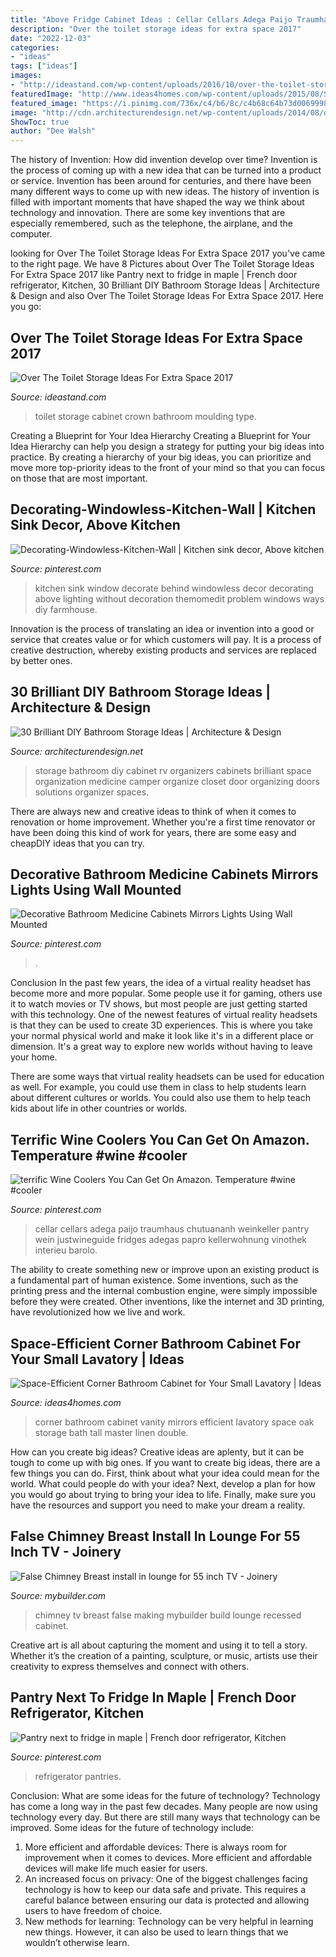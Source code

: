 ```yaml
---
title: "Above Fridge Cabinet Ideas : Cellar Cellars Adega Paijo Traumhaus Chutuananh Weinkeller Pantry Wein Justwineguide Fridges Adegas Papro Kellerwohnung Vinothek Interieu Barolo"
description: "Over the toilet storage ideas for extra space 2017"
date: "2022-12-03"
categories:
- "ideas"
tags: ["ideas"]
images:
- "http://ideastand.com/wp-content/uploads/2016/10/over-the-toilet-storage/46-over-the-toilet-storage-ideas.jpg"
featuredImage: "http://www.ideas4homes.com/wp-content/uploads/2015/08/Stunning-Solid-Oak-Vanity-and-Wide-Wood-Framed-Wall-Mirrors-near-Teak-Corner-Bathroom-Cabinet-684x1024.jpg"
featured_image: "https://i.pinimg.com/736x/c4/b6/8c/c4b68c64b73d0069998efeb7edc0a8a0.jpg"
image: "http://cdn.architecturendesign.net/wp-content/uploads/2014/08/diy-bathroom-storage-ideas-16.jpg"
ShowToc: true
author: "Dee Walsh"
---
```



The history of Invention: How did invention develop over time?
Invention is the process of coming up with a new idea that can be turned into a product or service. Invention has been around for centuries, and there have been many different ways to come up with new ideas. The history of invention is filled with important moments that have shaped the way we think about technology and innovation. There are some key inventions that are especially remembered, such as the telephone, the airplane, and the computer.

	

		
looking for Over The Toilet Storage Ideas For Extra Space 2017 you've came to the right page. We have 8 Pictures about Over The Toilet Storage Ideas For Extra Space 2017 like Pantry next to fridge in maple | French door refrigerator, Kitchen, 30 Brilliant DIY Bathroom Storage Ideas | Architecture &amp; Design and also Over The Toilet Storage Ideas For Extra Space 2017. Here you go:
		
    
## Over The Toilet Storage Ideas For Extra Space 2017

<img loading=lazy src="http://ideastand.com/wp-content/uploads/2016/10/over-the-toilet-storage/46-over-the-toilet-storage-ideas.jpg" onerror="this.onerror=null;this.src='https://tse3.mm.bing.net/th?id=OIP.u3SbrYi4l5_q2BRH0s1u6AHaLH&amp;pid=15.1';" alt="Over The Toilet Storage Ideas For Extra Space 2017">

_Source: ideastand.com_

>toilet storage cabinet crown bathroom moulding type. 

	

Creating a Blueprint for Your Idea Hierarchy
Creating a Blueprint for Your Idea Hierarchy can help you design a strategy for putting your big ideas into practice. By creating a hierarchy of your big ideas, you can prioritize and move more top-priority ideas to the front of your mind so that you can focus on those that are most important.

    
## Decorating-Windowless-Kitchen-Wall | Kitchen Sink Decor, Above Kitchen

<img loading=lazy src="https://i.pinimg.com/736x/c4/b6/8c/c4b68c64b73d0069998efeb7edc0a8a0.jpg" onerror="this.onerror=null;this.src='https://tse1.mm.bing.net/th?id=OIP.kJ6NtYeLLcvH0WEWd1zcswHaJ3&amp;pid=15.1';" alt="Decorating-Windowless-Kitchen-Wall | Kitchen sink decor, Above kitchen">

_Source: pinterest.com_

>kitchen sink window decorate behind windowless decor decorating above lighting without decoration themomedit problem windows ways diy farmhouse. 

	

Innovation is the process of translating an idea or invention into a good or service that creates value or for which customers will pay. It is a process of creative destruction, whereby existing products and services are replaced by better ones.

    
## 30 Brilliant DIY Bathroom Storage Ideas | Architecture &amp; Design

<img loading=lazy src="http://cdn.architecturendesign.net/wp-content/uploads/2014/08/diy-bathroom-storage-ideas-16.jpg" onerror="this.onerror=null;this.src='https://tse2.mm.bing.net/th?id=OIP.3H4YXeQaFYSxo9mt_kGydwHaJ6&amp;pid=15.1';" alt="30 Brilliant DIY Bathroom Storage Ideas | Architecture &amp; Design">

_Source: architecturendesign.net_

>storage bathroom diy cabinet rv organizers cabinets brilliant space organization medicine camper organize closet door organizing doors solutions organizer spaces. 

	

There are always new and creative ideas to think of when it comes to renovation or home improvement. Whether you're a first time renovator or have been doing this kind of work for years, there are some easy and cheapDIY ideas that you can try.

    
## Decorative Bathroom Medicine Cabinets Mirrors Lights Using Wall Mounted

<img loading=lazy src="https://i.pinimg.com/736x/1a/1a/cf/1a1acf85053aed8ee687ae43af95d474--medicine-cabinet-mirror-medicine-cabinets.jpg" onerror="this.onerror=null;this.src='https://tse2.mm.bing.net/th?id=OIP.Pj3HuKXB651QFA7i9PepJwHaJ3&amp;pid=15.1';" alt="Decorative Bathroom Medicine Cabinets Mirrors Lights Using Wall Mounted">

_Source: pinterest.com_

>. 

	

Conclusion
In the past few years, the idea of a virtual reality headset has become more and more popular. Some people use it for gaming, others use it to watch movies or TV shows, but most people are just getting started with this technology. 
One of the newest features of virtual reality headsets is that they can be used to create 3D experiences. This is where you take your normal physical world and make it look like it's in a different place or dimension. It's a great way to explore new worlds without having to leave your home. 

There are some ways that virtual reality headsets can be used for education as well. For example, you could use them in class to help students learn about different cultures or worlds. You could also use them to help teach kids about life in other countries or worlds.

    
## Terrific Wine Coolers You Can Get On Amazon. Temperature #wine #cooler

<img loading=lazy src="https://i.pinimg.com/736x/90/03/6a/90036aa3235c2dab64ab9fb894efe760.jpg" onerror="this.onerror=null;this.src='https://tse1.mm.bing.net/th?id=OIP.gCZG18aH8xm5eByqjzZYvAHaKX&amp;pid=15.1';" alt="terrific Wine Coolers You Can Get On Amazon. Temperature #wine #cooler">

_Source: pinterest.com_

>cellar cellars adega paijo traumhaus chutuananh weinkeller pantry wein justwineguide fridges adegas papro kellerwohnung vinothek interieu barolo. 

	

The ability to create something new or improve upon an existing product is a fundamental part of human existence. Some inventions, such as the printing press and the internal combustion engine, were simply impossible before they were created. Other inventions, like the internet and 3D printing, have revolutionized how we live and work.

    
## Space-Efficient Corner Bathroom Cabinet For Your Small Lavatory | Ideas

<img loading=lazy src="http://www.ideas4homes.com/wp-content/uploads/2015/08/Stunning-Solid-Oak-Vanity-and-Wide-Wood-Framed-Wall-Mirrors-near-Teak-Corner-Bathroom-Cabinet-684x1024.jpg" onerror="this.onerror=null;this.src='https://tse1.mm.bing.net/th?id=OIP.iOKzlJ6qazUEabxkaJE1bQHaLF&amp;pid=15.1';" alt="Space-Efficient Corner Bathroom Cabinet for Your Small Lavatory | Ideas">

_Source: ideas4homes.com_

>corner bathroom cabinet vanity mirrors efficient lavatory space oak storage bath tall master linen double. 

	

How can you create big ideas?
Creative ideas are aplenty, but it can be tough to come up with big ones. If you want to create big ideas, there are a few things you can do. First, think about what your idea could mean for the world. What could people do with your idea? Next, develop a plan for how you would go about trying to bring your idea to life. Finally, make sure you have the resources and support you need to make your dream a reality.

    
## False Chimney Breast Install In Lounge For 55 Inch TV - Joinery

<img loading=lazy src="https://photo.mybuilder.com/2_thumb/2141785_0ddba6c745.jpg" onerror="this.onerror=null;this.src='https://tse2.mm.bing.net/th?id=OIP.ODyvPfm0kiT3Wpg15PEqSwHaJ4&amp;pid=15.1';" alt="False Chimney Breast install in lounge for 55 inch TV - Joinery">

_Source: mybuilder.com_

>chimney tv breast false making mybuilder build lounge recessed cabinet. 

	

Creative art is all about capturing the moment and using it to tell a story. Whether it’s the creation of a painting, sculpture, or music, artists use their creativity to express themselves and connect with others.

    
## Pantry Next To Fridge In Maple | French Door Refrigerator, Kitchen

<img loading=lazy src="https://i.pinimg.com/736x/9f/0c/fd/9f0cfdc38fdf4a79d93e8199515d3a5d--pantries.jpg" onerror="this.onerror=null;this.src='https://tse3.mm.bing.net/th?id=OIP.KajtmSUdXV4B14QvkNjaYQHaJ3&amp;pid=15.1';" alt="Pantry next to fridge in maple | French door refrigerator, Kitchen">

_Source: pinterest.com_

>refrigerator pantries. 

	

Conclusion: What are some ideas for the future of technology?
Technology has come a long way in the past few decades. Many people are now using technology every day. But there are still many ways that technology can be improved. Some ideas for the future of technology include: 
1) More efficient and affordable devices: There is always room for improvement when it comes to devices. More efficient and affordable devices will make life much easier for users. 
2) An increased focus on privacy: One of the biggest challenges facing technology is how to keep our data safe and private. This requires a careful balance between ensuring our data is protected and allowing users to have freedom of choice. 
3) New methods for learning: Technology can be very helpful in learning new things. However, it can also be used to learn things that we wouldn’t otherwise learn.

